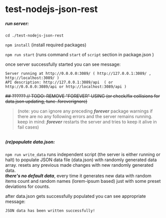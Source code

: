 # test-nodejs-json-rest




##### run server:

`cd ./test-nodejs-json-rest`

`npm install` (install required packages)

`npm run start` (runs command `start` of `script` section in package.json )



once server successfully started you can see message:

    Server running at http://0.0.0.0:3089/ ( http://127.0.0.1:3089/ , http://localhost:3089/ ) 
    API description: http://127.0.0.1:3089/api  ( or http://0.0.0.0:3089/api or http://localhost:3089/api ) 


~~## ?????? // TODO: REMOVE "FOREVER" USING (or check/fix collisions for data.json updating, tune .foreverignore)~~

>(note: you can ignore any preceding ***forever*** package warnings if there are no any following errors and the server remains running. 
keep in mind: ***forever*** restarts the server and tries to keep it alive in fail cases)




##

##### (re)populate data.json:

`npm run write_data` runs independent script (the server is either running or halt) to populate JSON data file (data.json) with randomly generated data array. resets any previous made changes with new randomly generated data.  
***there's no default data***, every time it generates new data with random items count and random names (lorem-ipsum based) just with some preset deviations for counts.

after data.json gets successfully populated you can see appropriate message: 

    JSON data has been written successfully! 



##

##






